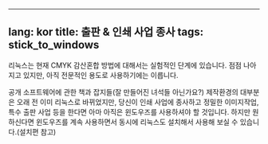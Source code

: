 

---
lang: kor
title: ﻿출판 & 인쇄 사업 종사
tags: stick_to_windows
---

리눅스는 현재 CMYK 감산혼합 방법에 대해서는 실험적인 단계에 있습니다. 점점 나아지고 있지만, 아직 전문적인 용도로 사용하기에는 이릅니다.

공개 소프트웨어에 관한 책과 잡지들(잘 만들어진 녀석들 아닌가요?) 제작환경의 대부분은 오래 전 이미 리눅스로 바뀌었지만, 당신이 인쇄 사업에 종사하고 정밀한 이미지작업, 특수 출판 사업 등을 한다면 아마 아직은 윈도우즈를 사용하셔야 할 것입니다. 하지만 원하신다면 윈도우즈를 계속 사용하면서 동시에 리눅스도 설치해서 사용해 보실 수 있습니다.(설치편 참고)

